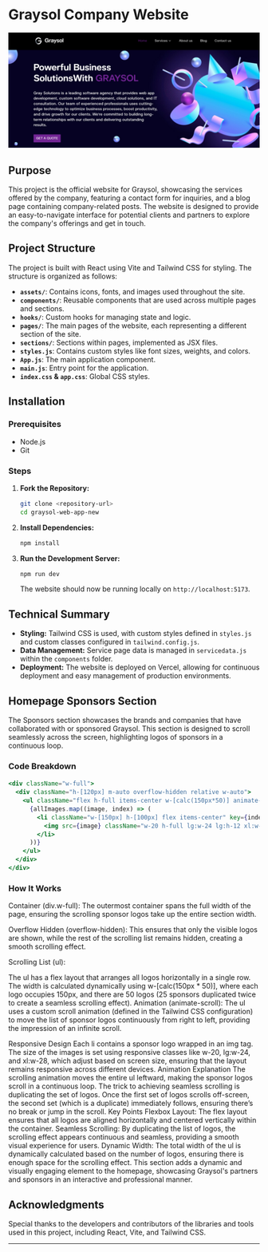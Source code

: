 
# Graysol Company Website
![Graysol Website Cover Picture](src/assets/img/Graysol.png)
## Purpose

This project is the official website for Graysol, showcasing the services offered by the company, featuring a contact form for inquiries, and a blog page containing company-related posts. The website is designed to provide an easy-to-navigate interface for potential clients and partners to explore the company's offerings and get in touch.

## Project Structure

The project is built with React using Vite and Tailwind CSS for styling. The structure is organized as follows:

- **`assets/`**: Contains icons, fonts, and images used throughout the site.
- **`components/`**: Reusable components that are used across multiple pages and sections.
- **`hooks/`**: Custom hooks for managing state and logic.
- **`pages/`**: The main pages of the website, each representing a different section of the site.
- **`sections/`**: Sections within pages, implemented as JSX files.
- **`styles.js`**: Contains custom styles like font sizes, weights, and colors.
- **`App.js`**: The main application component.
- **`main.js`**: Entry point for the application.
- **`index.css` & `app.css`**: Global CSS styles.

## Installation

### Prerequisites

- Node.js
- Git

### Steps

1. **Fork the Repository:**

   ```bash
   git clone <repository-url>
   cd graysol-web-app-new
   ```

2. **Install Dependencies:**

   ```bash
   npm install
   ```

3. **Run the Development Server:**

   ```bash
   npm run dev
   ```

   The website should now be running locally on `http://localhost:5173`.

## Technical Summary

- **Styling:** Tailwind CSS is used, with custom styles defined in `styles.js` and custom classes configured in `tailwind.config.js`.
- **Data Management:** Service page data is managed in `servicedata.js` within the `components` folder.
- **Deployment:** The website is deployed on Vercel, allowing for continuous deployment and easy management of production environments.


## Homepage Sponsors Section

The Sponsors section showcases the brands and companies that have collaborated with or sponsored Graysol. This section is designed to scroll seamlessly across the screen, highlighting logos of sponsors in a continuous loop.

### Code Breakdown

```jsx
<div className="w-full">
  <div className="h-[120px] m-auto overflow-hidden relative w-auto">
    <ul className="flex h-full items-center w-[calc(150px*50)] animate-scroll ">
      {allImages.map((image, index) => (
        <li className="w-[150px] h-[100px] flex items-center" key={index}>
          <img src={image} className="w-20 h-full lg:w-24 lg:h-12 xl:w-28 xl:h-16 object-contain" alt={`Sponsor ${index + 1}`} />
        </li>
      ))}
    </ul>
  </div>
</div>
```

### How It Works

Container (div.w-full): The outermost container spans the full width of the page, ensuring the scrolling sponsor logos take up the entire section width.

Overflow Hidden (overflow-hidden): This ensures that only the visible logos are shown, while the rest of the scrolling list remains hidden, creating a smooth scrolling effect.

Scrolling List (ul):

The ul has a flex layout that arranges all logos horizontally in a single row.
The width is calculated dynamically using w-[calc(150px * 50)], where each logo occupies 150px, and there are 50 logos (25 sponsors duplicated twice to create a seamless scrolling effect).
Animation (animate-scroll): The ul uses a custom scroll animation (defined in the Tailwind CSS configuration) to move the list of sponsor logos continuously from right to left, providing the impression of an infinite scroll.

Responsive Design
Each li contains a sponsor logo wrapped in an img tag. The size of the images is set using responsive classes like w-20, lg:w-24, and xl:w-28, which adjust based on screen size, ensuring that the layout remains responsive across different devices.
Animation Explanation
The scrolling animation moves the entire ul leftward, making the sponsor logos scroll in a continuous loop. The trick to achieving seamless scrolling is duplicating the set of logos. Once the first set of logos scrolls off-screen, the second set (which is a duplicate) immediately follows, ensuring there’s no break or jump in the scroll.
Key Points
Flexbox Layout: The flex layout ensures that all logos are aligned horizontally and centered vertically within the container.
Seamless Scrolling: By duplicating the list of logos, the scrolling effect appears continuous and seamless, providing a smooth visual experience for users.
Dynamic Width: The total width of the ul is dynamically calculated based on the number of logos, ensuring there is enough space for the scrolling effect.
This section adds a dynamic and visually engaging element to the homepage, showcasing Graysol's partners and sponsors in an interactive and professional manner.



## Acknowledgments

Special thanks to the developers and contributors of the libraries and tools used in this project, including React, Vite, and Tailwind CSS.

---


